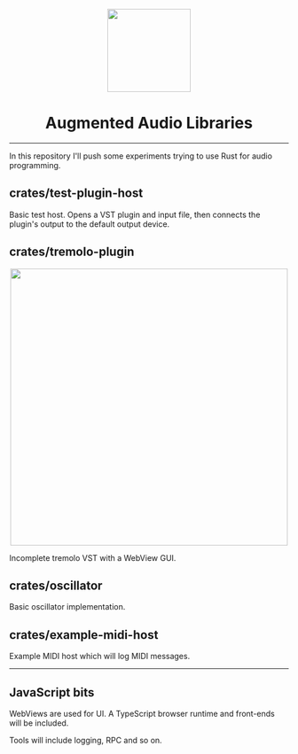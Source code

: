 <p align="center"><img height="150" src="https://github.com/yamadapc/rust-audio-software/raw/master/design/AppIcon%401x.png" /></p>

<h1 align="center">Augmented Audio Libraries</h1>

---

In this repository I'll push some experiments trying to use Rust for audio programming.

## crates/test-plugin-host
Basic test host. Opens a VST plugin and input file, then connects the plugin's
output to the default output device.

## crates/tremolo-plugin
<p align="center"><img height="500" src="https://github.com/yamadapc/rust-audio-software/raw/master/design/tremolo-screenshot.png" /></p>
Incomplete tremolo VST with a WebView GUI.

## crates/oscillator
Basic oscillator implementation.

## crates/example-midi-host
Example MIDI host which will log MIDI messages.

- - -

## JavaScript bits
WebViews are used for UI. A TypeScript browser runtime and front-ends will be included.

Tools will include logging, RPC and so on.
